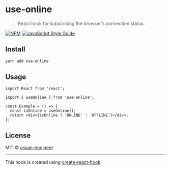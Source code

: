# use-online

> React hook for subscribing the browser&#x27;s connection status.

[![NPM](https://img.shields.io/npm/v/use-online.svg)](https://www.npmjs.com/package/use-online) [![JavaScript Style Guide](https://img.shields.io/badge/code_style-standard-brightgreen.svg)](https://standardjs.com)

## Install

```bash
yarn add use-online
```

## Usage

```tsx
import React from 'react';

import { useOnline } from 'use-online';

const Example = () => {
  const isOnline = useOnline();
  return <div>{isOnline ? 'ONLINE' : 'OFFLINE'}</div>;
};
```

## License

MIT © [ossan-engineer](https://github.com/ossan-engineer)

---

This hook is created using [create-react-hook](https://github.com/hermanya/create-react-hook).
